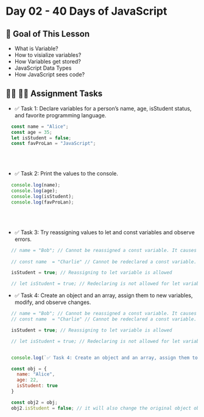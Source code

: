 # Day 02 - 40 Days of JavaScript

## **🎯 Goal of This Lesson**

- What is Variable?
- How to visialize variables?
- How Variables get stored?
- JavaScript Data Types
- How JavaScript sees code?


## **👩‍💻 🧑‍💻 Assignment Tasks**

- ✅ Task 1: Declare variables for a person’s name, age, isStudent status, and favorite programming language.

```js
  const name = "Alice";
  const age = 35;
  let isStudent = false;
  const favProLan = "JavaScript";
```

<br/><br/>

- ✅ Task 2: Print the values to the console.
```js
  console.log(name);
  console.log(age);
  console.log(isStudent);
  console.log(favProLan);
```

<br/><br/>

- ✅ Task 3: Try reassigning values to let and const variables and observe errors.
```js
  // name = "Bob"; // Cannot be reassigned a const variable. It causes error TypeError
  
  // const name  = "Charlie" // Cannot be redeclared a const variable. It occurs a SyntaxError

  isStudent = true; // Reassigning to let variable is allowed

  // let isStudent = true; // Redeclaring is not allowed for let variable. It throws a SyntaxError
```



- ✅ Task 4: Create an object and an array, assign them to new variables, modify, and observe changes.
```js
  // name = "Bob"; // Cannot be reassigned a const variable. It causes error TypeError
  // const name  = "Charlie" // Cannot be redeclared a const variable. It occurs a SyntaxError

  isStudent = true; // Reassigning to let variable is allowed

  // let isStudent = true; // Redeclaring is not allowed for let variable. It throws a SyntaxError


  console.log(`✅ Task 4: Create an object and an array, assign them to new variables, modify, and observe changes.\n`);

  const obj = {
    name: "Alice",
    age: 22,
    isStudent: true
  }

  const obj2 = obj; 
  obj2.isStudent = false; // it will also change the original object obj. Because when we assign obj to obj2, it doesn't create a new memory location or reference but same memory reference to the different variables, So the key isStudent's value will be changed into false for both obj obj2 
```